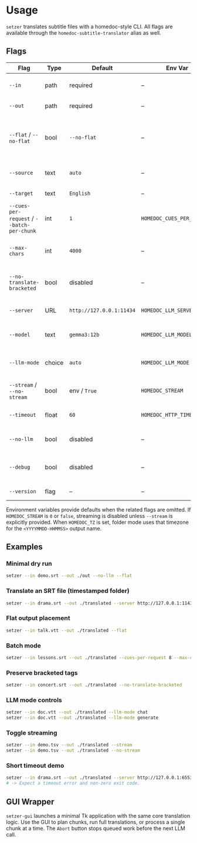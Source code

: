 # Usage

`setzer` translates subtitle files with a homedoc-style CLI. All flags are
available through the `homedoc-subtitle-translator` alias as well.

## Flags

| Flag | Type | Default | Env Var | Description |
| --- | --- | --- | --- | --- |
| `--in` | path | required | – | Input subtitle (`.srt`, `.vtt`, `.tsv`). |
| `--out` | path | required | – | Output directory. |
| `--flat` / `--no-flat` | bool | `--no-flat` | – | Write directly into `--out` or into a timestamped subfolder. |
| `--source` | text | `auto` | – | Source language hint. |
| `--target` | text | `English` | – | Target language. |
| `--cues-per-request` / `--batch-per-chunk` | int | `1` | `HOMEDOC_CUES_PER_REQUEST` | Subtitle cues per LLM request. |
| `--max-chars` | int | `4000` | – | Planning size for chunk generation. |
| `--no-translate-bracketed` | bool | disabled | – | Preserve bracketed tags such as `[MUSIC]`. |
| `--server` | URL | `http://127.0.0.1:11434` | `HOMEDOC_LLM_SERVER` | Ollama-compatible server URL. |
| `--model` | text | `gemma3:12b` | `HOMEDOC_LLM_MODEL` | Model identifier to request. |
| `--llm-mode` | choice | `auto` | `HOMEDOC_LLM_MODE` | Prefer `chat`, `generate`, or auto-switching. |
| `--stream` / `--no-stream` | bool | env / `True` | `HOMEDOC_STREAM` | Stream responses line-by-line. |
| `--timeout` | float | `60` | `HOMEDOC_HTTP_TIMEOUT` | HTTP timeout in seconds. |
| `--no-llm` | bool | disabled | – | Skip the LLM and reuse original text. |
| `--debug` | bool | disabled | – | Verbose logging and raw payload capture. |
| `--version` | flag | – | – | Print version and exit. |

Environment variables provide defaults when the related flags are omitted. If
`HOMEDOC_STREAM` is `0` or `false`, streaming is disabled unless `--stream` is
explicitly provided. When `HOMEDOC_TZ` is set, folder mode uses that timezone
for the `<YYYYMMDD-HHMMSS>` output name.

## Examples

### Minimal dry run

```bash
setzer --in demo.srt --out ./out --no-llm --flat
```

### Translate an SRT file (timestamped folder)

```bash
setzer --in drama.srt --out ./translated --server http://127.0.0.1:11434 --model gemma3:12b
```

### Flat output placement

```bash
setzer --in talk.vtt --out ./translated --flat
```

### Batch mode

```bash
setzer --in lessons.srt --out ./translated --cues-per-request 8 --max-chars 6000
```

### Preserve bracketed tags

```bash
setzer --in concert.srt --out ./translated --no-translate-bracketed
```

### LLM mode controls

```bash
setzer --in doc.vtt --out ./translated --llm-mode chat
setzer --in doc.vtt --out ./translated --llm-mode generate
```

### Toggle streaming

```bash
setzer --in demo.tsv --out ./translated --stream
setzer --in demo.tsv --out ./translated --no-stream
```

### Short timeout demo

```bash
setzer --in drama.srt --out ./translated --server http://127.0.0.1:65535 --timeout 1
# -> Expect a timeout error and non-zero exit code.
```

## GUI Wrapper

`setzer-gui` launches a minimal Tk application with the same core translation
logic. Use the GUI to plan chunks, run full translations, or process a single
chunk at a time. The `Abort` button stops queued work before the next LLM call.

